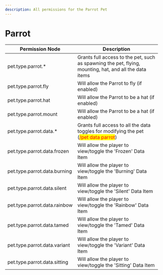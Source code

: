 ```yaml
---
description: All permissions for the Parrot Pet
---
```


# Parrot
| Permission Node        | Description                                                                                            |
| - | - |
| pet.type.parrot.* | Grants full access to the pet, such as spawning the pet, flying, mounting, hat, and all the data items |
| pet.type.parrot.fly | Will allow the Parrot to fly (if enabled) |
| pet.type.parrot.hat | Will allow the Parrot to be a hat (if enabled) |
| pet.type.parrot.mount | Will allow the Parrot to be a hat (if enabled) |
| pet.type.parrot.data.* | Grants full access to all the data toggles for modifying the pet (<mark style="color:red;">/pet data parrot</mark>) |
| pet.type.parrot.data.frozen | Will allow the player to view/toggle the 'Frozen' Data Item |
| pet.type.parrot.data.burning | Will allow the player to view/toggle the 'Burning' Data Item |
| pet.type.parrot.data.silent | Will allow the player to view/toggle the 'Silent' Data Item |
| pet.type.parrot.data.rainbow | Will allow the player to view/toggle the 'Rainbow' Data Item |
| pet.type.parrot.data.tamed | Will allow the player to view/toggle the 'Tamed' Data Item |
| pet.type.parrot.data.variant | Will allow the player to view/toggle the 'Variant' Data Item |
| pet.type.parrot.data.sitting | Will allow the player to view/toggle the 'Sitting' Data Item |

